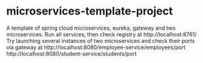 # microservices-template-project
A template of spring cloud microservices, eureka, gateway and two microservices. 
Run all services, then check registry at http://localhost:8761/
Try launching several instances of two microservices and check their ports via gateway at 
http://localhost:8080/employee-service/employees/port
http://localhost:8080/student-service/students/port
